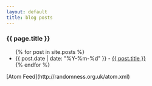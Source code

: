 ```yaml
---
layout: default
title: blog posts
---
```


### {{ page.title }} ###

<ul>
{% for post in site.posts %}
  <li>
  {{ post.date | date: "%Y-%m-%d" }} - <a href="{{ post.url }}">{{ post.title }}</a>
  </li>
{% endfor %}

</ul>
[Atom Feed](http://randomness.org.uk/atom.xml)
